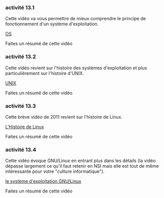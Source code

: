 ### activité 13.1

Cette vidéo va vous permettre de mieux comprendre le principe de fonctionnement d'un système d'exploitation.

[OS](https://www.youtube.com/watch?v=SpCP2oaCx8A)

Faites un résumé de cette vidéo

### activité 13.2

Cette vidéo revient sur l'histoire des systèmes d'exploitation et plus particulièrement sur l'histoire d'UNIX.

[UNIX](https://www.youtube.com/watch?v=Za6vGTLp-wg)

Faites un résumé de cette vidéo

### activité 13.3

Cette brève vidéo de 2011 revient sur l'histoire de Linux.

[L'Histoire de Linux](https://www.youtube.com/watch?v=Uq5ddTUtDkM)

Faites un résumé de cette vidéo

### activité 13.4

Cette vidéo évoque GNU/Linux en entrant plus dans les détails (la  vidéo dépasse largement ce qu'il faut retenir en NSI mais elle est tout de même intéressante pour votre "culture informatique").

[le système d'exploitation GNU/Linux](https://www.youtube.com/watch?v=KvGN1SrNwAo)

Faites un résumé de cette vidéo
